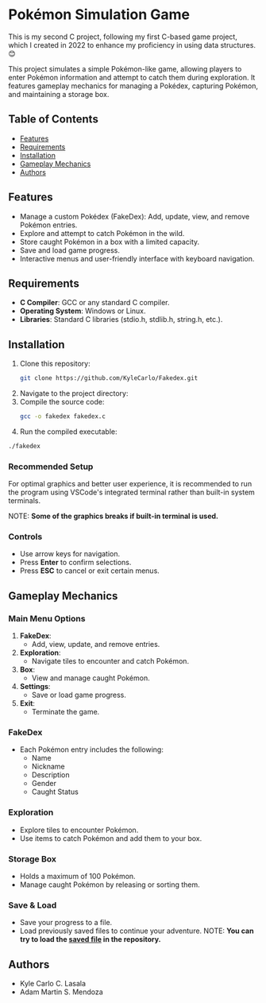 # Pokémon Simulation Game

This is my second C project, following my first C-based game project, which I created in 2022 to enhance my proficiency in using data structures. 😊

This project simulates a simple Pokémon-like game, allowing players to enter Pokémon information and attempt to catch them during exploration. It features gameplay mechanics for managing a Pokédex, capturing Pokémon, and maintaining a storage box.

## Table of Contents

- [Features](#features)
- [Requirements](#requirements)
- [Installation](#installation)
- [Gameplay Mechanics](#gameplay-mechanics)
- [Authors](#authors)

## Features

- Manage a custom Pokédex (FakeDex): Add, update, view, and remove Pokémon entries.
- Explore and attempt to catch Pokémon in the wild.
- Store caught Pokémon in a box with a limited capacity.
- Save and load game progress.
- Interactive menus and user-friendly interface with keyboard navigation.

## Requirements

- **C Compiler**: GCC or any standard C compiler.
- **Operating System**: Windows or Linux.
- **Libraries**: Standard C libraries (stdio.h, stdlib.h, string.h, etc.).

## Installation

1. Clone this repository:
   ```bash
   git clone https://github.com/KyleCarlo/Fakedex.git
   ```
2. Navigate to the project directory:
3. Compile the source code:
   ```bash
   gcc -o fakedex fakedex.c
   ```
4. Run the compiled executable:

```bash
./fakedex
```

### Recommended Setup

For optimal graphics and better user experience, it is recommended to run the program using VSCode's integrated terminal rather than built-in system terminals.

NOTE: **Some of the graphics breaks if built-in terminal is used.**

### Controls

- Use arrow keys for navigation.
- Press **Enter** to confirm selections.
- Press **ESC** to cancel or exit certain menus.

## Gameplay Mechanics

### Main Menu Options

1. **FakeDex**:
   - Add, view, update, and remove entries.
2. **Exploration**:
   - Navigate tiles to encounter and catch Pokémon.
3. **Box**:
   - View and manage caught Pokémon.
4. **Settings**:
   - Save or load game progress.
5. **Exit**:
   - Terminate the game.

### FakeDex

- Each Pokémon entry includes the following:
  - Name
  - Nickname
  - Description
  - Gender
  - Caught Status

### Exploration

- Explore tiles to encounter Pokémon.
- Use items to catch Pokémon and add them to your box.

### Storage Box

- Holds a maximum of 100 Pokémon.
- Manage caught Pokémon by releasing or sorting them.

### Save & Load

- Save your progress to a file.
- Load previously saved files to continue your adventure.
  NOTE: **You can try to load the [saved file](`official_sav.txt) in the repository.**

## Authors

- Kyle Carlo C. Lasala
- Adam Martin S. Mendoza
